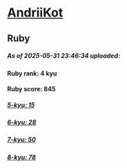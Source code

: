 # [AndriiKot](https://www.codewars.com/users/AndriiKot) 
## Ruby

##### As of 2025-05-31 23:46:34 uploaded:

#### Ruby rank: 4 kyu

#### Ruby score: 845

##### [5-kyu: 15](https://github.com/AndriiKot/Ruby__CodeWars/tree/main/kyu-5)

##### [6-kyu: 28](https://github.com/AndriiKot/Ruby__CodeWars/tree/main/kyu-6)

##### [7-kyu: 50](https://github.com/AndriiKot/Ruby__CodeWars/tree/main/kyu-7)

##### [8-kyu: 78](https://github.com/AndriiKot/Ruby__CodeWars/tree/main/kyu-8)

